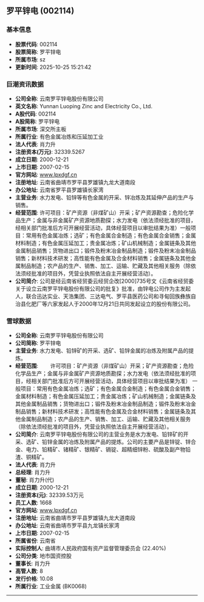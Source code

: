 ## 罗平锌电 (002114)

### 基本信息

- **股票代码**: 002114
- **股票简称**: 罗平锌电
- **所属市场**: sz
- **更新时间**: 2025-10-25 15:21:42

### 巨潮资讯数据

- **公司全称**: 云南罗平锌电股份有限公司
- **英文名称**: Yunnan Luoping Zinc and Electricity Co., Ltd.
- **A股代码**: 002114
- **A股简称**: 罗平锌电
- **所属市场**: 深交所主板
- **所属行业**: 有色金属冶炼和压延加工业
- **法人代表**: 肖力升
- **注册资本(万元)**: 32339.5267
- **成立日期**: 2000-12-21
- **上市日期**: 2007-02-15
- **官方网站**: www.lpxdgf.cn
- **注册地址**: 云南省曲靖市罗平县罗雄镇九龙大道南段
- **办公地址**: 云南省罗平县罗雄镇长家湾
- **主营业务**: 水力发电、铅锌等有色金属的开采、锌冶炼及其延伸产品的生产与销售。
- **经营范围**: 许可项目：矿产资源（非煤矿山）开采；矿产资源勘查；危险化学品生产；金属与非金属矿产资源地质勘探；水力发电（依法须经批准的项目，经相关部门批准后方可开展经营活动，具体经营项目以审批结果为准）一般项目：常用有色金属冶炼；选矿；有色金属合金制造；有色金属合金销售；金属材料制造；有色金属压延加工；贵金属冶炼；矿山机械制造；金属链条及其他金属制品销售；货物进出口；锻件及粉末冶金制品制造；锻件及粉末冶金制品销售；新材料技术研发；高性能有色金属及合金材料销售；金属链条及其他金属制品制造；农产品的生产、销售、加工、运输、贮藏及其他相关服务（除依法须经批准的项目外，凭营业执照依法自主开展经营活动）。
- **公司简介**: 公司是经云南省经贸委云经贸企改[2000]735号文《云南省经贸委关于设立云南罗平锌电股份有限公司的批复》批准，由锌电公司作为主发起人，联合迅达实业、天浩集团、三达电气、罗平县医药公司和寻甸回族彝族自治县化肥厂等六家发起人于2000年12月21日共同发起设立的股份有限公司。

### 雪球数据

- **公司全称**: 云南罗平锌电股份有限公司
- **公司简称**: 罗平锌电
- **主营业务**: 水力发电、铅锌矿的开采、选矿、铅锌金属的冶炼及附属产品的提炼。
- **经营范围**: 　　许可项目：矿产资源（非煤矿山）开采；矿产资源勘查；危险化学品生产；金属与非金属矿产资源地质勘探；水力发电（依法须经批准的项目，经相关部门批准后方可开展经营活动，具体经营项目以审批结果为准） 一般项目：常用有色金属冶炼；选矿；有色金属合金制造；有色金属合金销售；金属材料制造；有色金属压延加工；贵金属冶炼；矿山机械制造；金属链条及其他金属制品销售；货物进出口；锻件及粉末冶金制品制造；锻件及粉末冶金制品销售；新材料技术研发；高性能有色金属及合金材料销售；金属链条及其他金属制品制造；农产品的生产、销售、加工、运输、贮藏及其他相关服务（除依法须经批准的项目外，凭营业执照依法自主开展经营活动）。
- **公司简介**: 云南罗平锌电股份有限公司的主营业务是水力发电、铅锌矿的开采、选矿、铅锌金属的冶炼及附属产品的提炼。公司的主要产品是锌锭、锌合金、电力、铅精矿、锗精矿、银精矿、镉锭、超精细锌粉、硫酸及副产物铅渣、铜精矿。
- **法人代表**: 肖力升
- **总经理**: 肖力升
- **董秘**: 肖力升(代)
- **成立日期**: 2000-12-21
- **注册资本(元)**: 32339.53万元
- **员工人数**: 1668
- **官方网站**: www.lpxdgf.cn
- **注册地址**: 云南省曲靖市罗平县罗雄镇九龙大道南段
- **办公地址**: 云南省曲靖市罗平县九龙镇长家湾
- **上市日期**: 2007-02-15
- **所属省份**: 云南省
- **实际控制人**: 曲靖市人民政府国有资产监督管理委员会 (22.40%)
- **公司分类**: 地市国资控股
- **董事长**: 肖力升
- **高管人数**: 8
- **发行价格**: 10.08
- **所属行业**: 工业金属 (BK0068)

---